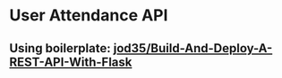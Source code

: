 # User Attendance API

## Using boilerplate: [jod35/Build-And-Deploy-A-REST-API-With-Flask](https://github.com/jod35/Build-And-Deploy-A-REST-API-With-Flask)